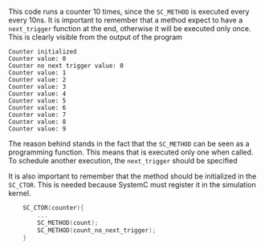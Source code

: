 This code runs a counter 10 times, since the `SC_METHOD` is executed every every 10ns.
It is important to remember that a method expect to have a `next_trigger` function at the end, otherwise it will be executed only once. This is clearly visible from the output of the program

```
Counter initialized
Counter value: 0
Counter no next trigger value: 0
Counter value: 1
Counter value: 2
Counter value: 3
Counter value: 4
Counter value: 5
Counter value: 6
Counter value: 7
Counter value: 8
Counter value: 9
```
The reason behind stands in the fact that the `SC_METHOD` can be seen as a programming function. This means that is executed only one when called. To schedule another execution, the `next_trigger` should be specified

It is also important to remember that the method should be initialized in the `SC_CTOR`. This is needed because SystemC must register it in the simulation kernel.

```cpp
    SC_CTOR(counter){
        ...
        SC_METHOD(count);
        SC_METHOD(count_no_next_trigger);
    }
```
